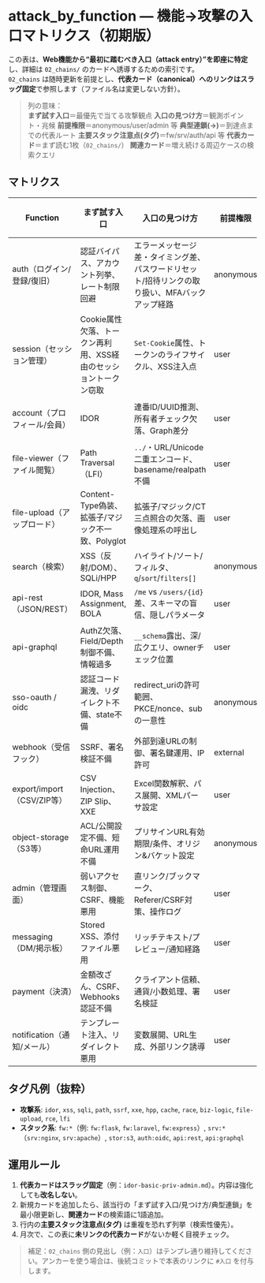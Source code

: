 # attack_by_function — 機能→攻撃の入口マトリクス（初期版）

この表は、**Web機能から“最初に踏むべき入口（attack entry）”を即座に特定**し、詳細は `02_chains/` のカードへ誘導するための索引です。  
`02_chains` は随時更新を前提とし、**代表カード（canonical）**へのリンクは**スラッグ固定**で参照します（ファイル名は変更しない方針）。

> 列の意味：  
> **まず試す入口**＝最優先で当てる攻撃観点
> **入口の見つけ方**＝観測ポイント・兆候
> **前提権限**＝anonymous/user/admin 等
> **典型連鎖(→)**＝到達点までの代表ルート
> **主要スタック注意点(タグ)**＝fw/srv/auth/api 等
> **代表カード**＝まず読む1枚（`02_chains/`）
> **関連カード**＝増え続ける周辺ケースの検索クエリ

## マトリクス

| Function | まず試す入口 | 入口の見つけ方 | 前提権限 | 典型連鎖(→) | 主要スタック注意点(タグ) | 代表カード | 関連カード |
|---|---|---|---|---|---|---|---|
| auth（ログイン/登録/復旧） | 認証バイパス、アカウント列挙、レート制限回避 | エラーメッセージ差・タイミング差、パスワードリセット/招待リンクの取り扱い、MFAバックアップ経路 | anonymous | auth-bypass→sess→priv | fw:laravel, fw:flask, auth:oidc, srv:nginx | — | 検索: `auth bypass rate-limit password-reset mfa` |
| session（セッション管理） | Cookie属性欠落、トークン再利用、XSS経由のセッショントークン窃取 | `Set-Cookie`属性、トークンのライフサイクル、XSS注入点 | user | sess→priv | srv:nginx, cache, cors | [xss-ref-sess-pii](../02_chains/xss-ref-sess-pii.md) | 検索: `xss session hijack token` |
| account（プロフィール/会員） | IDOR | 連番ID/UUID推測、所有者チェック欠落、Graph差分 | user | idor→priv→admin | fw:flask, api:rest | [idor-basic-priv-admin](../02_chains/idor-basic-priv-admin.md) | 検索: `idor account privilege escalation` |
| file-viewer（ファイル閲覧） | Path Traversal（LFI） | `../`・URL/Unicode二重エンコード、basename/realpath不備 | user | path→lfi→data | srv:apache, srv:nginx | [path-basic-lfi-data](../02_chains/path-basic-lfi-data.md) | 検索: `path traversal lfi file-viewer` |
| file-upload（アップロード） | Content-Type偽装、拡張子/マジック不一致、Polyglot | 拡張子/マジック/CT三点照合の欠落、画像処理系の呼出し | user | upload→file-viewer→path→rce | fw:express, srv:nginx, stor:s3 | — | 検索: `file upload bypass polyglot rce` |
| search（検索） | XSS（反射/DOM）、SQLi/HPP | ハイライト/ソート/フィルタ、`q`/`sort`/`filters[]` | anonymous | xss→sess / sqli→data | cache, cors, hpp | — | 検索: `search xss dom hpp sqli` |
| api-rest（JSON/REST） | IDOR, Mass Assignment, BOLA | `/me` vs `/users/{id}` 差、スキーマの盲信、隠しパラメータ | user | idor→priv / mass→priv | api:rest, auth:oidc | — | 検索: `rest idor bola mass assignment` |
| api-graphql | AuthZ欠落、Field/Depth制御不備、情報過多 | `__schema`露出、深/広クエリ、ownerチェック位置 | user | info→priv / abuse→dos | api:graphql | — | 検索: `graphql introspection authz depth` |
| sso-oauth / oidc | 認証コード漏洩、リダイレクト不備、state不備 | redirect_uriの許可範囲、PKCE/nonce、subの一意性 | anonymous | sso-bypass→sess→priv | auth:oidc | — | 検索: `oauth oidc redirect_uri state pkce` |
| webhook（受信フック） | SSRF、署名検証不備 | 外部到達URLの制御、署名鍵運用、IP許可 | external | ssrf→rce / exfil | ssrf, srv:nginx | — | 検索: `webhook ssrf signature bypass` |
| export/import（CSV/ZIP等） | CSV Injection、ZIP Slip、XXE | Excel関数解釈、パス展開、XMLパーサ設定 | user | import→path→rce / export→exfil | path, xxe | — | 検索: `csv injection zip slip xxe` |
| object-storage（S3等） | ACL/公開設定不備、短命URL運用不備 | プリサインURL有効期限/条件、オリジン&バケット設定 | anonymous | data→exfil / upload→rce | stor:s3, cors | — | 検索: `s3 presigned url acl misconfig` |
| admin（管理画面） | 弱いアクセス制御、CSRF、機能悪用 | 直リンク/ブックマーク、Referer/CSRF対策、操作ログ | user | horiz→priv→admin | authz, csrf | — | 検索: `admin panel idor csrf` |
| messaging（DM/掲示板） | Stored XSS、添付ファイル悪用 | リッチテキスト/プレビュー/通知経路 | user | xss(stored)→sess→priv | xss, file-upload | — | 検索: `stored xss message preview` |
| payment（決済） | 金額改ざん、CSRF、Webhooks認証不備 | クライアント信頼、通貨/小数処理、署名検証 | user | biz-logic→fin | biz-logic, webhook | — | 検索: `payment tamper csrf webhook` |
| notification（通知/メール） | テンプレート注入、リダイレクト悪用 | 変数展開、URL生成、外部リンク誘導 | user | tmpl→xss / open-redirect→phish | ssti, redirect | — | 検索: `template injection redirect` |

## タグ凡例（抜粋）
- **攻撃系**: `idor`, `xss`, `sqli`, `path`, `ssrf`, `xxe`, `hpp`, `cache`, `race`, `biz-logic`, `file-upload`, `rce`, `lfi`  
- **スタック系**: `fw:*`（例: `fw:flask`, `fw:laravel`, `fw:express`）, `srv:*`（`srv:nginx`, `srv:apache`）, `stor:s3`, `auth:oidc`, `api:rest`, `api:graphql`

## 運用ルール
1. **代表カードはスラッグ固定**（例：`idor-basic-priv-admin.md`）。内容は強化しても**改名しない**。  
2. 新規カードを追加したら、該当行の「まず試す入口/見つけ方/典型連鎖」を最小限更新し、**関連カード**の検索語に1語追加。  
3. 行内の**主要スタック注意点(タグ)** は重複を恐れず列挙（検索性優先）。  
4. 月次で、この表に**未リンクの代表カード**がないか軽く目視チェック。

> 補足：`02_chains` 側の見出し（例：`入口`）はテンプレ通り維持してください。アンカーを使う場合は、後続コミットで本表のリンクに `#入口` を付与します。
